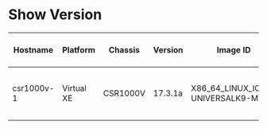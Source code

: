 
# Show Version
| Hostname | Platform | Chassis | Version | Image ID | OS | Uptime | Last Reload | Last Reload Reason | Interfaces | Total Memory | Used Memeory | Serial Number | License Type |
| -------- | -------- | ------- | ------- | -------- | -- | ------ | ----------- | ------------------ | ---------- | ------------ | ------------ | ------------- | ------------ |
| csr1000v-1 | Virtual XE | CSR1000V | 17.3.1a | X86_64_LINUX_IOSD-UNIVERSALK9-M | IOS-XE | 1 hour  30 minutes |  | reload | 'Gigabit Ethernet': '3' | 715705 | 'non-volatile configuration': '32768'  'physical': '3978420' | 9ESGOBARV9D | N/A(Smart License Enabled) |